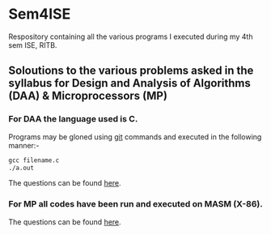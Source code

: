 # Sem4ISE
Respository containing all the various programs I executed during my 4th sem ISE, RITB.

## Soloutions to the various problems asked in the syllabus for Design and Analysis of Algorithms (DAA) & Microprocessors (MP)

### For DAA the language used is C.
Programs may be gloned using [git](https://services.github.com/on-demand/downloads/github-git-cheat-sheet.pdf) commands and executed in the following manner:-
```cmd
gcc filename.c
./a.out
```
The questions can be found [here](https://github.com/tanisha03/Sem4ISE/blob/master/DAA%20LAB/questions).

### For MP all codes have been run and executed on MASM (X-86).
The questions can be found [here](https://github.com/tanisha03/Sem4ISE/blob/master/Microprocessors%20-X86-/Questions.txt).
